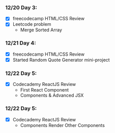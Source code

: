 ### 12/20 Day 3:
- [x] freecodecamp HTML/CSS Review
- [x] Leetcode problem
  - Merge Sorted Array

### 12/21 Day 4:
- [x] freecodecamp HTML/CSS Review
- [x] Started Random Quote Generator mini-project

### 12/22 Day 5:
- [x] Codecademy ReactJS Review
  - First React Component
  - Components & Advanced JSX

### 12/22 Day 5:
- [x] Codecademy ReactJS Review
  - Components Render Other Components

